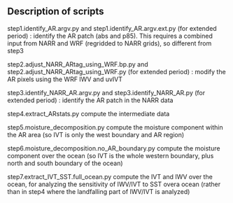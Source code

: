 ## Description of scripts


step1.identify_AR.argv.py and step1.identify_AR.argv.ext.py (for extended period) :
identify the AR patch (abs and p85). This requires a combined input from NARR and WRF (regridded to NARR grids), so different from step3


step2.adjust_NARR_ARtag_using_WRF.bp.py and step2.adjust_NARR_ARtag_using_WRF.py (for extended period) :
modify the AR pixels using the WRF IWV and uvIVT

step3.identify_NARR_AR.argv.py and step3.identify_NARR_AR.py (for extended period) :
identify the AR patch in the NARR data


step4.extract_ARstats.py
compute the intermediate data

step5.moisture_decomposition.py
compute the moisture component within the AR area (so IVT is only the west boundary and AR region)

step6.moisture_decomposition.no_AR_boundary.py
compute the moisture component over the ocean (so IVT is the whole western boundary, plus north and south boundary of the ocean)

step7.extract_IVT_SST.full_ocean.py
compute the IVT and IWV over the ocean, for analyzing the sensitivity of IWV/IVT to SST overa ocean (rather than in step4 where the landfalling part of IWV/IVT is analyzed)
